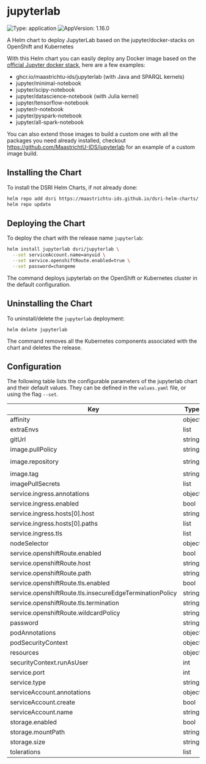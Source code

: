 # jupyterlab

![Type: application](https://img.shields.io/badge/Type-application-informational?style=flat-square)  ![AppVersion: 1.16.0](https://img.shields.io/badge/AppVersion-1.16.0-informational?style=flat-square)

A Helm chart to deploy JupyterLab based on the jupyter/docker-stacks on OpenShift and Kubernetes

With this Helm chart you can easily deploy any Docker image based on the [official Jupyter docker stack](https://github.com/jupyter/docker-stacks), here are a few examples:
- ghcr.io/maastrichtu-ids/jupyterlab (with Java and SPARQL kernels)
- jupyter/minimal-notebook
- jupyter/scipy-notebook
- jupyter/datascience-notebook (with Julia kernel)
- jupyter/tensorflow-notebook
- jupyter/r-notebook
- jupyter/pyspark-notebook
- jupyter/all-spark-notebook

You can also extend those images to build a custom one with all the packages you need already installed, checkout https://github.com/MaastrichtU-IDS/jupyterlab for an example of a custom image build.

## Installing the Chart

To install the DSRI Helm Charts, if not already done:

```bash
helm repo add dsri https://maastrichtu-ids.github.io/dsri-helm-charts/
helm repo update
```

## Deploying the Chart

To deploy the chart with the release name `jupyterlab`:

```bash
helm install jupyterlab dsri/jupyterlab \
  --set serviceAccount.name=anyuid \
  --set service.openshiftRoute.enabled=true \
  --set password=changeme
```

The command deploys jupyterlab on the OpenShift or Kubernetes cluster in the default configuration.

## Uninstalling the Chart

To uninstall/delete the `jupyterlab` deployment:

```
helm delete jupyterlab
```

The command removes all the Kubernetes components associated with the chart and deletes the release.

## Configuration

The following table lists the configurable parameters of the jupyterlab chart and their default values. They can be defined in the `values.yaml` file, or using the flag `--set`.

| Key | Type | Default | Description |
|-----|------|---------|-------------|
| affinity | object | `{}` |  |
| extraEnvs | list | `[]` |  |
| gitUrl | string | `""` |  |
| image.pullPolicy | string | `"IfNotPresent"` |  |
| image.repository | string | `"ghcr.io/maastrichtu-ids/jupyterlab"` |  |
| image.tag | string | `"latest"` |  |
| imagePullSecrets | list | `[]` |  |
| service.ingress.annotations | object | `{}` |  |
| service.ingress.enabled | bool | `false` |  |
| service.ingress.hosts[0].host | string | `"chart-example.local"` |  |
| service.ingress.hosts[0].paths | list | `[]` |  |
| service.ingress.tls | list | `[]` |  |
| nodeSelector | object | `{}` |  |
| service.openshiftRoute.enabled | bool | `true` |  |
| service.openshiftRoute.host | string | `""` |  |
| service.openshiftRoute.path | string | `""` |  |
| service.openshiftRoute.tls.enabled | bool | `true` |  |
| service.openshiftRoute.tls.insecureEdgeTerminationPolicy | string | `"Redirect"` |  |
| service.openshiftRoute.tls.termination | string | `"edge"` |  |
| service.openshiftRoute.wildcardPolicy | string | `"None"` |  |
| password | string | `""` |  |
| podAnnotations | object | `{}` |  |
| podSecurityContext | object | `{}` |  |
| resources | object | `{}` |  |
| securityContext.runAsUser | int | `0` |  |
| service.port | int | `8888` |  |
| service.type | string | `"ClusterIP"` |  |
| serviceAccount.annotations | object | `{}` |  |
| serviceAccount.create | bool | `false` |  |
| serviceAccount.name | string | `"anyuid"` |  |
| storage.enabled | bool | `true` |  |
| storage.mountPath | string | `"/home/jovyan/work"` |  |
| storage.size | string | `"5Gi"` |  |
| tolerations | list | `[]` |  |
